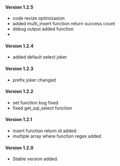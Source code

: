 #### Version 1.2.5

  * code revize optimizasion
  * added multi_insert function return success count
  * debug output added function
  *

#### Version 1.2.4

  * added default select joker

#### Version 1.2.3

  * prefix joker changed
  
#### Version 1.2.2

  * set function bug fixed
  * fixed get_sql_select function

#### Version 1.2.1

  * insert function return id added.
  * multiple array where function regex added

#### Version 1.2.0

  * Stable version added.
